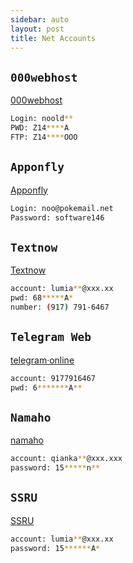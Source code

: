 ```yaml
---
sidebar: auto
layout: post
title: Net Accounts
---
```


## `000webhost`

[000webhost](http://files.000webhost.com)

```bash
Login: noold**
PWD: Z14****A
FTP: Z14****OOO
```


## `Apponfly`

[Apponfly](https://www.apponfly.com/)

```bash
Login: noo@pokemail.net 
Password: software146
```


## `Textnow`

[Textnow](https://www.textnow.com)

```bash
account: lumia**@xxx.xx
pwd: 68*****A*
number: (917) 791-6467
```


## `Telegram Web`

[telegram·online](https://web.telegram.org)

```bash
account: 9177916467
pwd: 6*******A**
```


## `Namaho`

[namaho](http://namaho.org)

```bash
account: qianka**@xxx.xxx
password: 15*****n**
```


## `SSRU`

[SSRU](http://www.ssru.ml/register/13443/QYAFDHNI)

```bash
account: lumia**@xxx.xx
password: 15******A*
```
